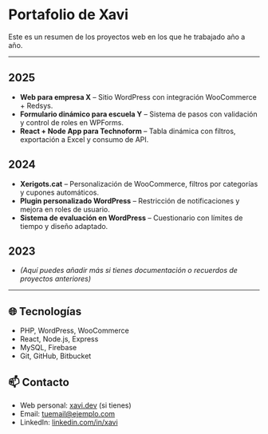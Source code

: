 # Portafolio de Xavi

Este es un resumen de los proyectos web en los que he trabajado año a año.

---

## 2025
- **Web para empresa X** – Sitio WordPress con integración WooCommerce + Redsys.
- **Formulario dinámico para escuela Y** – Sistema de pasos con validación y control de roles en WPForms.
- **React + Node App para Technoform** – Tabla dinámica con filtros, exportación a Excel y consumo de API.

## 2024
- **Xerigots.cat** – Personalización de WooCommerce, filtros por categorías y cupones automáticos.
- **Plugin personalizado WordPress** – Restricción de notificaciones y mejora en roles de usuario.
- **Sistema de evaluación en WordPress** – Cuestionario con límites de tiempo y diseño adaptado.

## 2023
- *(Aquí puedes añadir más si tienes documentación o recuerdos de proyectos anteriores)*

---

## 🌐 Tecnologías
- PHP, WordPress, WooCommerce
- React, Node.js, Express
- MySQL, Firebase
- Git, GitHub, Bitbucket

## 📫 Contacto
- Web personal: [xavi.dev](https://xavi.dev) (si tienes)
- Email: tuemail@ejemplo.com
- LinkedIn: [linkedin.com/in/xavi](https://linkedin.com/in/xavi)
